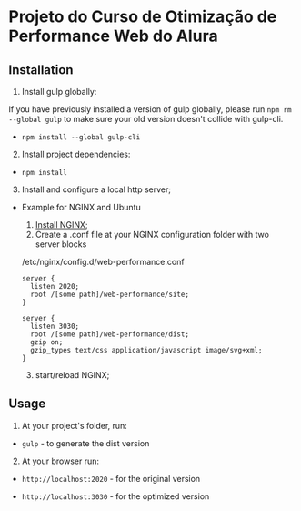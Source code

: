 # Projeto do Curso de Otimização de Performance Web do Alura

## Installation
1. Install gulp globally:

  If you have previously installed a version of gulp globally, please run `npm rm --global gulp` to make sure your old version doesn't collide with gulp-cli.

  * `npm install --global gulp-cli`

2. Install project dependencies:

  * `npm install`

3. Install and configure a local http server;

 * Example for NGINX and Ubuntu
    1. [Install NGINX](http://nginx.org/en/docs/install.html);
    2. Create a .conf file at your NGINX configuration folder with two server blocks
    
      /etc/nginx/config.d/web-performance.conf
      ```
      server {
        listen 2020;
        root /[some path]/web-performance/site;
      }

      server {
        listen 3030;
        root /[some path]/web-performance/dist;
        gzip on;
        gzip_types text/css application/javascript image/svg+xml;
      }
      ```
    3. start/reload NGINX;
    
## Usage
1. At your project's folder, run:

  * `gulp` - to generate the dist version

2. At your browser run:

  * `http://localhost:2020` - for the original version
  
  * `http://localhost:3030` - for the optimized version
